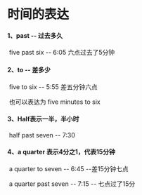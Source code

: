 # 时间的表达



####  1、past -- 过去多久

​		five past six -- 6:05 六点过去了5分钟



#### 2、to -- 差多少

​		five to six -- 5:55 差五分钟六点

​		也可以表达为 five minutes to six



#### 3、Half表示一半，半小时

​		half past seven -- 7:30





#### 4、a quarter 表示4分之1，代表15分钟

​		a quarter to seven -- 6:45 --差15分钟七点

​		a quarter past seven -- 7:15 -- 七点过了15分

















































































































